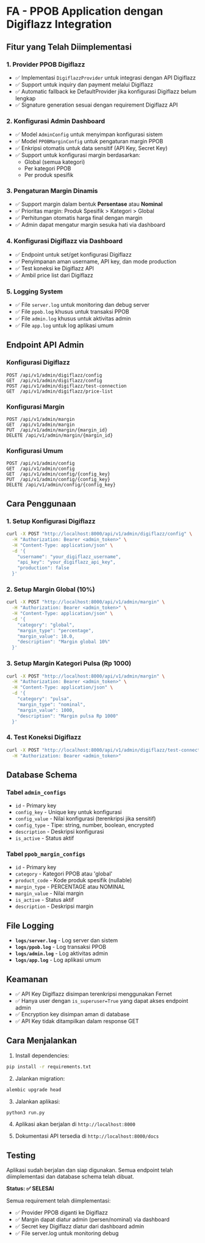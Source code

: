 # FA - PPOB Application dengan Digiflazz Integration

## Fitur yang Telah Diimplementasi

### 1. **Provider PPOB Digiflazz**
- ✅ Implementasi `DigiflazzProvider` untuk integrasi dengan API Digiflazz
- ✅ Support untuk inquiry dan payment melalui Digiflazz
- ✅ Automatic fallback ke DefaultProvider jika konfigurasi Digiflazz belum lengkap
- ✅ Signature generation sesuai dengan requirement Digiflazz API

### 2. **Konfigurasi Admin Dashboard**
- ✅ Model `AdminConfig` untuk menyimpan konfigurasi sistem
- ✅ Model `PPOBMarginConfig` untuk pengaturan margin PPOB
- ✅ Enkripsi otomatis untuk data sensitif (API Key, Secret Key)
- ✅ Support untuk konfigurasi margin berdasarkan:
  - Global (semua kategori)
  - Per kategori PPOB
  - Per produk spesifik

### 3. **Pengaturan Margin Dinamis**
- ✅ Support margin dalam bentuk **Persentase** atau **Nominal**
- ✅ Prioritas margin: Produk Spesifik > Kategori > Global
- ✅ Perhitungan otomatis harga final dengan margin
- ✅ Admin dapat mengatur margin sesuka hati via dashboard

### 4. **Konfigurasi Digiflazz via Dashboard**
- ✅ Endpoint untuk set/get konfigurasi Digiflazz
- ✅ Penyimpanan aman username, API key, dan mode production
- ✅ Test koneksi ke Digiflazz API
- ✅ Ambil price list dari Digiflazz

### 5. **Logging System**
- ✅ File `server.log` untuk monitoring dan debug server
- ✅ File `ppob.log` khusus untuk transaksi PPOB
- ✅ File `admin.log` khusus untuk aktivitas admin
- ✅ File `app.log` untuk log aplikasi umum

## Endpoint API Admin

### Konfigurasi Digiflazz
```
POST /api/v1/admin/digiflazz/config
GET  /api/v1/admin/digiflazz/config
POST /api/v1/admin/digiflazz/test-connection
GET  /api/v1/admin/digiflazz/price-list
```

### Konfigurasi Margin
```
POST /api/v1/admin/margin
GET  /api/v1/admin/margin
PUT  /api/v1/admin/margin/{margin_id}
DELETE /api/v1/admin/margin/{margin_id}
```

### Konfigurasi Umum
```
POST /api/v1/admin/config
GET  /api/v1/admin/config
GET  /api/v1/admin/config/{config_key}
PUT  /api/v1/admin/config/{config_key}
DELETE /api/v1/admin/config/{config_key}
```

## Cara Penggunaan

### 1. Setup Konfigurasi Digiflazz
```bash
curl -X POST "http://localhost:8000/api/v1/admin/digiflazz/config" \
  -H "Authorization: Bearer <admin_token>" \
  -H "Content-Type: application/json" \
  -d '{
    "username": "your_digiflazz_username",
    "api_key": "your_digiflazz_api_key",
    "production": false
  }'
```

### 2. Setup Margin Global (10%)
```bash
curl -X POST "http://localhost:8000/api/v1/admin/margin" \
  -H "Authorization: Bearer <admin_token>" \
  -H "Content-Type: application/json" \
  -d '{
    "category": "global",
    "margin_type": "percentage",
    "margin_value": 10.0,
    "description": "Margin global 10%"
  }'
```

### 3. Setup Margin Kategori Pulsa (Rp 1000)
```bash
curl -X POST "http://localhost:8000/api/v1/admin/margin" \
  -H "Authorization: Bearer <admin_token>" \
  -H "Content-Type: application/json" \
  -d '{
    "category": "pulsa",
    "margin_type": "nominal",
    "margin_value": 1000,
    "description": "Margin pulsa Rp 1000"
  }'
```

### 4. Test Koneksi Digiflazz
```bash
curl -X POST "http://localhost:8000/api/v1/admin/digiflazz/test-connection" \
  -H "Authorization: Bearer <admin_token>"
```

## Database Schema

### Tabel `admin_configs`
- `id` - Primary key
- `config_key` - Unique key untuk konfigurasi
- `config_value` - Nilai konfigurasi (terenkripsi jika sensitif)
- `config_type` - Tipe: string, number, boolean, encrypted
- `description` - Deskripsi konfigurasi
- `is_active` - Status aktif

### Tabel `ppob_margin_configs`
- `id` - Primary key
- `category` - Kategori PPOB atau 'global'
- `product_code` - Kode produk spesifik (nullable)
- `margin_type` - PERCENTAGE atau NOMINAL
- `margin_value` - Nilai margin
- `is_active` - Status aktif
- `description` - Deskripsi margin

## File Logging

- **`logs/server.log`** - Log server dan sistem
- **`logs/ppob.log`** - Log transaksi PPOB
- **`logs/admin.log`** - Log aktivitas admin
- **`logs/app.log`** - Log aplikasi umum

## Keamanan

- ✅ API Key Digiflazz disimpan terenkripsi menggunakan Fernet
- ✅ Hanya user dengan `is_superuser=True` yang dapat akses endpoint admin
- ✅ Encryption key disimpan aman di database
- ✅ API Key tidak ditampilkan dalam response GET

## Cara Menjalankan

1. Install dependencies:
```bash
pip install -r requirements.txt
```

2. Jalankan migration:
```bash
alembic upgrade head
```

3. Jalankan aplikasi:
```bash
python3 run.py
```

4. Aplikasi akan berjalan di `http://localhost:8000`

5. Dokumentasi API tersedia di `http://localhost:8000/docs`

## Testing

Aplikasi sudah berjalan dan siap digunakan. Semua endpoint telah diimplementasi dan database schema telah dibuat.

**Status: ✅ SELESAI**

Semua requirement telah diimplementasi:
- ✅ Provider PPOB diganti ke Digiflazz
- ✅ Margin dapat diatur admin (persen/nominal) via dashboard
- ✅ Secret key Digiflazz diatur dari dashboard admin
- ✅ File server.log untuk monitoring debug
